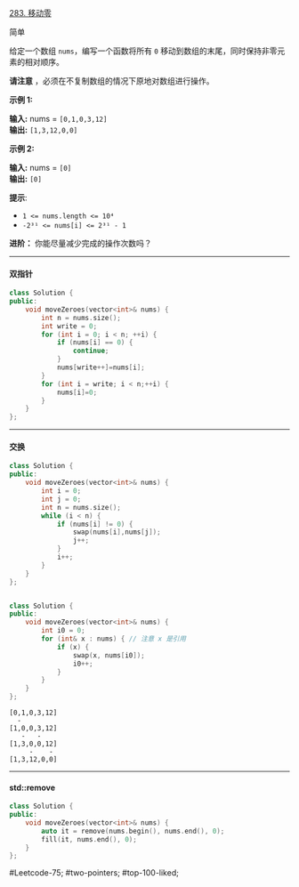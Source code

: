 [283. 移动零](https://leetcode.cn/problems/move-zeroes/)

简单

给定一个数组 `nums`，编写一个函数将所有 `0` 移动到数组的末尾，同时保持非零元素的相对顺序。

**请注意** ，必须在不复制数组的情况下原地对数组进行操作。

**示例 1:**

**输入:** nums = `[0,1,0,3,12]`  
**输出:** `[1,3,12,0,0]`

**示例 2:**

**输入:** nums = `[0]`  
**输出:** `[0]`

**提示**:

- `1 <= nums.length <= 10⁴`
- `-2³¹ <= nums[i] <= 2³¹ - 1`

**进阶：** 你能尽量减少完成的操作次数吗？

---- ----
#### 双指针
```cpp
class Solution {
public:
    void moveZeroes(vector<int>& nums) {
        int n = nums.size();
        int write = 0;
        for (int i = 0; i < n; ++i) {
            if (nums[i] == 0) {
                continue;
            }
            nums[write++]=nums[i];
        }
        for (int i = write; i < n;++i) {
            nums[i]=0;
        }
    }
};
```

----
#### 交换
```cpp
class Solution {
public:
    void moveZeroes(vector<int>& nums) {
        int i = 0;
        int j = 0;
        int n = nums.size();
        while (i < n) {
            if (nums[i] != 0) {
                swap(nums[i],nums[j]);
                j++;
            }
            i++;
        }
    }
};
```

```cpp

class Solution {
public:
    void moveZeroes(vector<int>& nums) {
        int i0 = 0;
        for (int& x : nums) { // 注意 x 是引用
            if (x) {
                swap(x, nums[i0]);
                i0++;
            }
        }
    }
};
```

```
[0,1,0,3,12]
  -
[1,0,0,3,12]
   -   -
[1,3,0,0,12]
     -    -
[1,3,12,0,0]
```

----
#### std::remove
```cpp
class Solution {
public:
    void moveZeroes(vector<int>& nums) {
        auto it = remove(nums.begin(), nums.end(), 0);
        fill(it, nums.end(), 0);
    }
};
```
#Leetcode-75; #two-pointers; #top-100-liked; 